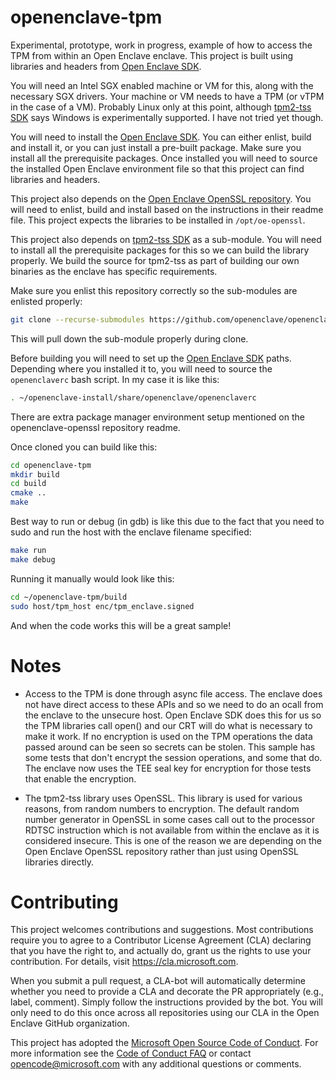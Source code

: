 # openenclave-tpm

Experimental, prototype, work in progress, example of how to access the TPM from within an Open Enclave enclave.
This project is built using libraries and headers from [Open Enclave SDK](https://github.com/openenclave/openenclave).

You will need an Intel SGX enabled machine or VM for this, along with the necessary SGX drivers.
Your machine or VM needs to have a TPM (or vTPM in the case of a VM).
Probably Linux only at this point, although [tpm2-tss SDK](https://github.com/tpm2-software/tpm2-tss) says Windows is experimentally supported.
I have not tried yet though.

You will need to install the [Open Enclave SDK](https://github.com/openenclave/openenclave). You can either enlist, build and install it, or you can just install a pre-built package. Make sure you install all the prerequisite packages. Once installed you will need to source the installed Open Enclave environment file so that this project can find libraries and headers.

This project also depends on the [Open Enclave OpenSSL repository](https://github.com/openenclave/openenclave-openssl). You will need to enlist, build and install based on the instructions in their readme file. This project expects the libraries to be installed in `/opt/oe-openssl`.

This project also depends on [tpm2-tss SDK](https://github.com/tpm2-software/tpm2-tss) as a sub-module. You will need to install all the prerequisite packages for this so we can build the library properly. We build the source for tpm2-tss as part of building our own binaries as the enclave has specific requirements.

Make sure you enlist this repository correctly so the sub-modules are enlisted properly:

```bash
git clone --recurse-submodules https://github.com/openenclave/openenclave-tpm
```

This will pull down the sub-module properly during clone.

Before building you will need to set up the [Open Enclave SDK](https://github.com/openenclave/openenclave) paths. Depending where you installed it to, you will need to source the `openenclaverc` bash script.
In my case it is like this:

```bash
. ~/openenclave-install/share/openenclave/openenclaverc
```

There are extra package manager environment setup mentioned on the openenclave-openssl repository readme.

Once cloned you can build like this:

```bash
cd openenclave-tpm
mkdir build
cd build
cmake ..
make
```

Best way to run or debug (in gdb) is like this due to the fact that you need to sudo and run the host with the enclave filename specified:

```bash
make run
make debug
```

Running it manually would look like this:

```bash
cd ~/openenclave-tpm/build
sudo host/tpm_host enc/tpm_enclave.signed
```

And when the code works this will be a great sample!

# Notes

* Access to the TPM is done through async file access. The enclave does not have direct access to these APIs and so we need to do an ocall from the enclave to the unsecure host. Open Enclave SDK does this for us so the TPM libraries call open() and our CRT will do what is necessary to make it work. If no encryption is used on the TPM operations the data passed around can be seen so secrets can be stolen. This sample has some tests that don't encrypt the session operations, and some that do. The enclave now uses the TEE seal key for encryption for those tests that enable the encryption.

* The tpm2-tss library uses OpenSSL. This library is used for various reasons, from random numbers to encryption. The default random number generator in OpenSSL in some cases call out to the processor RDTSC instruction which is not available from within the enclave as it is considered insecure. This is one of the reason we are depending on the Open Enclave OpenSSL repository rather than just using OpenSSL libraries directly.

# Contributing

This project welcomes contributions and suggestions. Most contributions require you to
agree to a Contributor License Agreement (CLA) declaring that you have the right to,
and actually do, grant us the rights to use your contribution. For details, visit
https://cla.microsoft.com.

When you submit a pull request, a CLA-bot will automatically determine whether you need
to provide a CLA and decorate the PR appropriately (e.g., label, comment). Simply follow the
instructions provided by the bot. You will only need to do this once across all
repositories using our CLA in the Open Enclave GitHub organization.

This project has adopted the [Microsoft Open Source Code of Conduct](https://opensource.microsoft.com/codeofconduct/).
For more information see the [Code of Conduct FAQ](https://opensource.microsoft.com/codeofconduct/faq/)
or contact [opencode@microsoft.com](mailto:opencode@microsoft.com) with any additional questions or comments.
